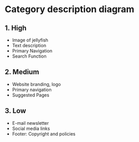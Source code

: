 # Category description diagram

## 1. High

- Image of jellyfish
- Text description
- Primary Navigation
- Search Function

## 2. Medium

- Website branding, logo
- Primary navigation
- Suggested Pages

## 3. Low

- E-mail newsletter
- Social media links
- Footer: Copyright and policies